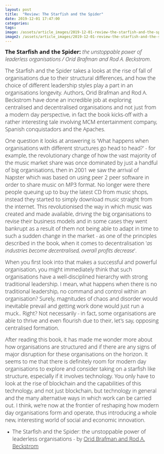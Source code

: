 ```yaml
---
layout: post
title:  "Review: The Starfish and the Spider"
date: 2019-12-01 17:47:00
categories:
tags:
image: /assets/article_images/2019-12-01-review-the-starfish-and-the-spider/starfish.jpg
image2: /assets/article_images/2019-12-01-review-the-starfish-and-the-spider/starfish-mobile.jpg
---
```


<span style="color:#00000; text-align: justify; font-family: 'open sans'; text-align: 'justify'; font-size: 1em; font-size: 18px; font-weight: 200; hyphens: none;">**The Starfish and the Spider:** _the unstoppable power of leaderless organisations / Orid Brafman and Rod A. Beckstrom_.

<span style="color:#00000; text-align: justify; font-family: 'open sans'; text-align: 'justify'; font-size: 1em; font-size: 18px; font-weight: 200; hyphens: none;">The Starfish and the Spider takes a looks at the rise of fall of organisations due to their structural differences, and how the choice of different leadership styles play a part in an organisations longevity. Authors, Orid Brafman and Rod A. Beckstrom have done an incredible job at exploring centralised and decentralised organisations and not just from a modern day perspective, in fact the book kicks-off with a rather interesting tale involving MCM entertainment company, Spanish conquistadors and the Apaches.

<span style="color:#00000; text-align: justify; font-family: 'open sans'; text-align: 'justify'; font-size: 1em; font-size: 18px; font-weight: 200; hyphens: none;">One question it looks at answering is 'What happens when organisations with different structures go head to head?' - for example, the revolutionary change of how the vast majority of the music market share was once dominated by just a handful of big organisations, then in 2001 we saw the arrival of Napster which was based on using peer 2 peer software in order to share music on MP3 format. No longer were there people queuing up to buy the latest CD from music shops, instead they started to simply download music straight from the internet. This revolutionised the way in which music was created and made available, driving the big organisations to revise their business models and in some cases they went bankrupt as a result of them not being able to adapt in time to such a sudden change in the market - as one of the principles described in the book, when it comes to decentralisation '_as industries become decentralised, overall profits decrease_'.

<span style="color:#00000; text-align: justify; font-family: 'open sans'; text-align: 'justify'; font-size: 1em; font-size: 18px; font-weight: 200; hyphens: none;">When you first look into that makes a successful and powerful organisation, you might immediately think that such organisations have a well-disciplined hierarchy with strong traditional leadership. I mean, what happens when there is no traditional leadership, no command and control within an organisation? Surely, magnitudes of chaos and disorder would inevitable prevail and getting work done would just run a muck.. Right? Not necessarily - in fact, some organisations are able to thrive and even flourish due to their, let's say, opposing centralised formation.

<span style="color:#00000; text-align: justify; font-family: 'open sans'; text-align: 'justify'; font-size: 1em; font-size: 18px; font-weight: 200; hyphens: none;">After reading this book, it has made me wonder more about how organisations are structured and if there are any signs of major disruption for these organisations on the horizon. It seems to me that there is definitely room for modern day organisations to explore and consider taking on a starfish like structure, especially if it involves technology. You only have to look at the rise of blockchain and the capabilities of this technology, and not just blockchain, but technology in general and the many alternative ways in which work can be carried out. I think, we're now at the frontier of reshaping how modern day organisations form and operate, thus introducing a whole new, interesting world of social and economic innovation.

- <span style="color:#00000; font-family: 'open sans'; font-size: 1em; font-size: 18px; font-weight: 200; hyphens: none;">The Starfish and the Spider: the unstoppable power of leaderless organisations - by [Orid Brafman and Rod A. Beckstrom](https://www.amazon.co.uk/Starfish-Spider-Unstoppable-Leaderless-Organizations/dp/1591841836)
